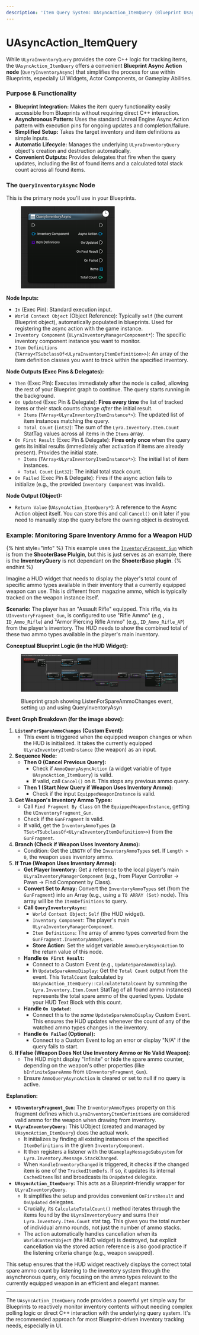 ```yaml
---
description: 'Item Query System: UAsyncAction_ItemQuery (Blueprint Usage)'
---
```


# UAsyncAction\_ItemQuery

While `ULyraInventoryQuery` provides the core C++ logic for tracking items, the `UAsyncAction_ItemQuery` offers a convenient **Blueprint Async Action node** (`QueryInventoryAsync`) that simplifies the process for use within Blueprints, especially UI Widgets, Actor Components, or Gameplay Abilities.

### Purpose & Functionality

* **Blueprint Integration:** Makes the item query functionality easily accessible from Blueprints without requiring direct C++ interaction.
* **Asynchronous Pattern:** Uses the standard Unreal Engine Async Action pattern with execution pins for ongoing updates and completion/failure.
* **Simplified Setup:** Takes the target inventory and item definitions as simple inputs.
* **Automatic Lifecycle:** Manages the underlying `ULyraInventoryQuery` object's creation and destruction automatically.
* **Convenient Outputs:** Provides delegates that fire when the query updates, including the list of found items and a calculated total stack count across all found items.

### The `QueryInventoryAsync` Node

This is the primary node you'll use in your Blueprints.

<figure><img src="../../../.gitbook/assets/image (66).png" alt="" width="253"><figcaption></figcaption></figure>

**Node Inputs:**

* `In` (Exec Pin): Standard execution input.
* `World Context Object` (Object Reference): Typically `self` (the current Blueprint object), automatically populated in blueprints. Used for registering the async action with the game instance.
* `Inventory Component` (`ULyraInventoryManagerComponent*`): The specific inventory component instance you want to monitor.
* `Item Definitions` (`TArray<TSubclassOf<ULyraInventoryItemDefinition>>`): An array of the item definition classes you want to track within the specified inventory.

**Node Outputs (Exec Pins & Delegates):**

* `Then` (Exec Pin): Executes immediately after the node is called, allowing the rest of your Blueprint graph to continue. The query starts running in the background.
* `On Updated` (Exec Pin & Delegate): **Fires every time** the list of tracked items or their stack counts change _after_ the initial result.
  * `Items` (`TArray<ULyraInventoryItemInstance*>`): The updated list of item instances matching the query.
  * `Total Count` (`int32`): The sum of the `Lyra.Inventory.Item.Count` StatTag values across all items in the `Items` array.
* `On First Result` (Exec Pin & Delegate): **Fires only once** when the query gets its initial results (immediately after activation if items are already present). Provides the initial state.
  * `Items` (`TArray<ULyraInventoryItemInstance*>`): The initial list of item instances.
  * `Total Count` (`int32`): The initial total stack count.
* `On Failed` (Exec Pin & Delegate): Fires if the async action fails to initialize (e.g., the provided `Inventory Component` was invalid).

**Node Output (Object):**

* `Return Value` (`UAsyncAction_ItemQuery*`): A reference to the Async Action object itself. You can store this and call `Cancel()` on it later if you need to manually stop the query before the owning object is destroyed.

### Example: Monitoring Spare Inventory Ammo for a Weapon HUD

{% hint style="info" %}
This example uses the [`InventoryFragment_Gun`](../../../core-modules/shooter-base/weapons/gun-fragment/) which is from the **ShooterBase Plulgin**, but this is just serves as an example, there is the **InventoryQuery** is not dependant on the **ShooterBase plugin**.
{% endhint %}

Imagine a HUD widget that needs to display the player's total count of specific ammo types available in their inventory that a currently equipped weapon can use. This is different from magazine ammo, which is typically tracked on the weapon instance itself.

**Scenario:** The player has an "Assault Rifle" equipped. This rifle, via its `UInventoryFragment_Gun`, is configured to use "Rifle Ammo" (e.g., `ID_Ammo_Rifle`) and "Armor Piercing Rifle Ammo" (e.g., `ID_Ammo_Rifle_AP`) from the player's inventory. The HUD needs to show the combined total of these two ammo types available in the player's main inventory.

**Conceptual Blueprint Logic (in the HUD Widget):**

<figure><img src="../../../.gitbook/assets/image (69).png" alt=""><figcaption><p>Blueprint graph showing ListenForSpareAmmoChanges event, setting up and using QueryInventoryAsyn</p></figcaption></figure>

**Event Graph Breakdown (for the image above):**

1. **`ListenForSpareAmmoChanges` (Custom Event):**
   * This event is triggered when the equipped weapon changes or when the HUD is initialized. It takes the currently equipped `ULyraInventoryItemInstance` (the weapon) as an input.
2. **Sequence Node:**
   * **Then 0 (Cancel Previous Query):**
     * Check if `AmmoQueryAsyncAction` (a widget variable of type `UAsyncAction_ItemQuery`) is valid.
     * If valid, call `Cancel()` on it. This stops any previous ammo query.
   * **Then 1 (Start New Query if Weapon Uses Inventory Ammo):**
     * Check if the input `EquippedWeaponInstance` is valid.
3. **Get Weapon's Inventory Ammo Types:**
   * Call `Find Fragment By Class` on the `EquippedWeaponInstance`, getting the `UInventoryFragment_Gun`.
   * Check if the `GunFragment` is valid.
   * If valid, get the `InventoryAmmoTypes` (a `TSet<TSubclassOf<ULyraInventoryItemDefinition>>`) from the `GunFragment`.
4. **Branch (Check if Weapon Uses Inventory Ammo):**
   * Condition: Get the `LENGTH` of the `InventoryAmmoTypes` set. If `Length > 0`, the weapon uses inventory ammo.
5. **If True (Weapon Uses Inventory Ammo):**
   * **Get Player Inventory:** Get a reference to the local player's main `ULyraInventoryManagerComponent` (e.g., from Player Controller -> Pawn -> Find Component by Class).
   * **Convert Set to Array:** Convert the `InventoryAmmoTypes` set (from the `GunFragment`) into an Array (e.g., using a `TO ARRAY (Set)` node). This array will be the `ItemDefinitions` to query.
   * **Call `QueryInventoryAsync`:**
     * `World Context Object`: `Self` (the HUD widget).
     * `Inventory Component`: The player's main `ULyraInventoryManagerComponent`.
     * `Item Definitions`: The array of ammo types converted from the `GunFragment.InventoryAmmoTypes`.
     * **Store Action:** Set the widget variable `AmmoQueryAsyncAction` to the return value of this node.
   * **Handle `On First Result`:**
     * Connect to a Custom Event (e.g., `UpdateSpareAmmoDisplay`).
     * In `UpdateSpareAmmoDisplay`: Get the `Total Count` output from the event. This `TotalCount` (calculated by `UAsyncAction_ItemQuery::CalculateTotalCount` by summing the `Lyra.Inventory.Item.Count` StatTag of all found ammo instances) represents the total spare ammo of the queried types. Update your HUD Text Block with this count.
   * **Handle `On Updated`:**
     * Connect this to the _same_ `UpdateSpareAmmoDisplay` Custom Event. This ensures the HUD updates whenever the count of any of the watched ammo types changes in the inventory.
   * **Handle `On Failed` (Optional):**
     * Connect to a Custom Event to log an error or display "N/A" if the query fails to start.
6. **If False (Weapon Does Not Use Inventory Ammo or No Valid Weapon):**
   * The HUD might display "Infinite" or hide the spare ammo counter, depending on the weapon's other properties (like `bInfiniteSpareAmmo` from `UInventoryFragment_Gun`).
   * Ensure `AmmoQueryAsyncAction` is cleared or set to null if no query is active.

**Explanation:**

* **`UInventoryFragment_Gun`:** The `InventoryAmmoTypes` property on this fragment defines which `ULyraInventoryItemDefinition`s are considered valid ammo for the weapon when drawing from inventory.
* **`ULyraInventoryQuery`:** This UObject (created and managed by `UAsyncAction_ItemQuery`) does the actual work.
  * It initializes by finding all existing instances of the specified `ItemDefinitions` in the given `InventoryComponent`.
  * It then registers a listener with the `UGameplayMessageSubsystem` for `Lyra.Inventory.Message.StackChanged`.
  * When `HandleInventoryChanged` is triggered, it checks if the changed item is one of the `TrackedItemDefs`. If so, it updates its internal `CachedItems` list and broadcasts its `OnUpdated` delegate.
* **`UAsyncAction_ItemQuery`:** This acts as a Blueprint-friendly wrapper for `ULyraInventoryQuery`.
  * It simplifies the setup and provides convenient `OnFirstResult` and `OnUpdated` delegates.
  * Crucially, its `CalculateTotalCount()` method iterates through the items found by the `ULyraInventoryQuery` and sums their `Lyra.Inventory.Item.Count` stat tag. This gives you the total number of individual ammo rounds, not just the number of ammo stacks.
  * The action automatically handles cancellation when its `WorldContextObject` (the HUD widget) is destroyed, but explicit cancellation via the stored action reference is also good practice if the listening criteria change (e.g., weapon swapped).

This setup ensures that the HUD widget reactively displays the correct total spare ammo count by listening to the inventory system through the asynchronous query, only focusing on the ammo types relevant to the currently equipped weapon in an efficient and elegant manner.

***

The `UAsyncAction_ItemQuery` node provides a powerful yet simple way for Blueprints to reactively monitor inventory contents without needing complex polling logic or direct C++ interaction with the underlying query system. It's the recommended approach for most Blueprint-driven inventory tracking needs, especially in UI.
